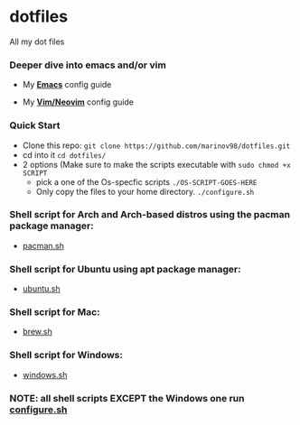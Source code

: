 # dotfiles
All my dot files

### Deeper dive into emacs and/or vim
- My [**Emacs**](https://github.com/marinov98/dotfiles/blob/master/emacs/) config guide

- My [**Vim/Neovim**](https://github.com/marinov98/dotfiles/blob/master/vim/) config guide

### Quick Start
- Clone this repo: `git clone https://github.com/marinov98/dotfiles.git `
- cd into it `cd dotfiles/`
- 2 options (Make sure to make the scripts executable with `sudo chmod +x SCRIPT`
  - pick a one of the Os-specfic scripts `./OS-SCRIPT-GOES-HERE` 
  - Only copy the files to your home directory. `./configure.sh`
 
### Shell script for Arch and Arch-based distros using the pacman package manager: 
  - [pacman.sh](https://github.com/marinov98/dotfiles/blob/master/pacman.sh)
### Shell script for Ubuntu using apt package manager: 
  - [ubuntu.sh](https://github.com/marinov98/dotfiles/blob/master/ubuntu.sh)
### Shell script for Mac:
  - [brew.sh](https://github.com/marinov98/dotfiles/blob/master/brew.sh)
### Shell script for Windows:
- [windows.sh](https://github.com/marinov98/dotfiles/blob/master/windows/windows.sh)
  
### NOTE: all shell scripts EXCEPT the Windows one run [configure.sh](https://github.com/marinov98/dotfiles/blob/master/configure.sh)

